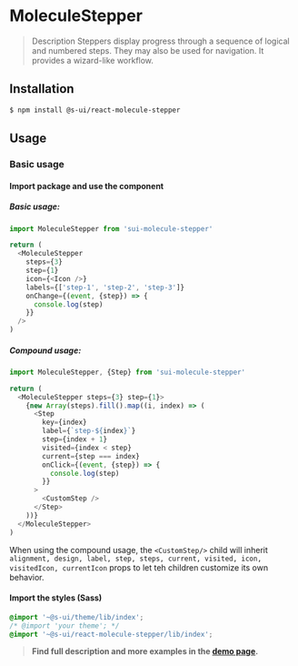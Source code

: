 # MoleculeStepper

> Description
> Steppers display progress through a sequence of logical and numbered steps. They may also be used for navigation. It provides a wizard-like workflow.

## Installation

```sh
$ npm install @s-ui/react-molecule-stepper
```

## Usage

### Basic usage

#### Import package and use the component

##### Basic usage:

```js
import MoleculeStepper from 'sui-molecule-stepper'

return (
  <MoleculeStepper
    steps={3}
    step={1}
    icon={<Icon />}
    labels={['step-1', 'step-2', 'step-3']}
    onChange={(event, {step}) => {
      console.log(step)
    }}
  />
)
```

##### Compound usage:

```js
import MoleculeStepper, {Step} from 'sui-molecule-stepper'

return (
  <MoleculeStepper steps={3} step={1}>
    {new Array(steps).fill().map((i, index) => (
      <Step
        key={index}
        label={`step-${index}`}
        step={index + 1}
        visited={index < step}
        current={step === index}
        onClick={(event, {step}) => {
          console.log(step)
        }}
      >
        <CustomStep />
      </Step>
    ))}
  </MoleculeStepper>
)
```

When using the compound usage, the `<CustomStep/>` child will inherit `alignment, design, label, step, steps, current, visited, icon, visitedIcon, currentIcon` props to let teh children customize its own behavior.

#### Import the styles (Sass)

```css
@import '~@s-ui/theme/lib/index';
/* @import 'your theme'; */
@import '~@s-ui/react-molecule-stepper/lib/index';
```

> **Find full description and more examples in the [demo page](https://sui-components.vercel.app/workbench/molecule/stepper/demo).**
